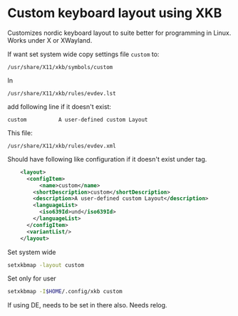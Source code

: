 # Custom keyboard layout using XKB

Customizes nordic keyboard layout to suite better for programming in Linux.
Works under X or XWayland.

If want set system wide copy settings file `custom` to:
```
/usr/share/X11/xkb/symbols/custom
```

In

```
/usr/share/X11/xkb/rules/evdev.lst
```
add following line if it doesn't exist:
```
custom          A user-defined custom Layout
```
This file:
```
/usr/share/X11/xkb/rules/evdev.xml
```

Should have following like configuration if it doesn't exist under
<layoutList> tag.

```xml
    <layout>
      <configItem>
	      <name>custom</name>
        <shortDescription>custom</shortDescription>
        <description>A user-defined custom Layout</description>
        <languageList>
          <iso639Id>und</iso639Id>
        </languageList>
      </configItem>
      <variantList/>
    </layout>
```

Set system wide
```sh
setxkbmap -layout custom
```

Set only for user
```sh
setxkbmap -I$HOME/.config/xkb custom
```

If using DE, needs to be set in there also.
Needs relog.
